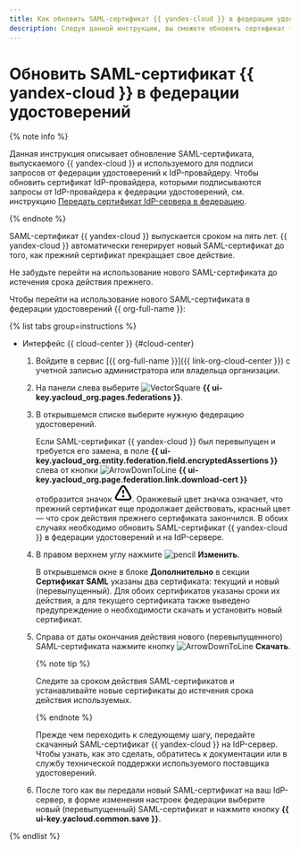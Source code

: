 ```yaml
---
title: Как обновить SAML-сертификат {{ yandex-cloud }} в федерации удостоверений {{ org-full-name }}
description: Следуя данной инструкции, вы сможете обновить сертификат {{ yandex-cloud }} в федерации удостоверений {{ org-name }}.
---
```


# Обновить SAML-сертификат {{ yandex-cloud }} в федерации удостоверений

{% note info %}

Данная инструкция описывает обновление SAML-сертификата, выпускаемого {{ yandex-cloud }} и используемого для подписи запросов от федерации удостоверений к IdP-провайдеру. Чтобы обновить сертификат IdP-провайдера, которыми подписываются запросы от IdP-провайдера к федерации удостоверений, см. инструкцию [Передать сертификат IdP-сервера в федерацию](./setup-federation.md#add-certificate-fed).

{% endnote %}

SAML-сертификат {{ yandex-cloud }} выпускается сроком на пять лет. {{ yandex-cloud }} автоматически генерирует новый SAML-сертификат до того, как прежний сертификат прекращает свое действие.

Не забудьте перейти на использование нового SAML-сертификата до истечения срока действия прежнего.

Чтобы перейти на использование нового SAML-сертификата в федерации удостоверений {{ org-full-name }}:

{% list tabs group=instructions %}

- Интерфейс {{ cloud-center }} {#cloud-center}

  1. Войдите в сервис [{{ org-full-name }}]({{ link-org-cloud-center }}) с учетной записью администратора или владельца организации.
  1. На панели слева выберите ![VectorSquare](../../_assets/console-icons/vector-square.svg) **{{ ui-key.yacloud_org.pages.federations }}**.
  1. В открывшемся списке выберите нужную федерацию удостоверений.

      Если SAML-сертификат {{ yandex-cloud }} был перевыпущен и требуется его замена, в поле **{{ ui-key.yacloud_org.entity.federation.field.encryptedAssertions }}** слева от кнопки ![ArrowDownToLine](../../_assets/console-icons/arrow-down-to-line.svg) **{{ ui-key.yacloud_org.page.federation.link.download-cert }}** отобразится значок ![TriangleExclamation](../../_assets/console-icons/triangle-exclamation.svg). Оранжевый цвет значка означает, что прежний сертификат еще продолжает действовать, красный цвет — что срок действия прежнего сертификата закончился. В обоих случаях необходимо обновить SAML-сертификат {{ yandex-cloud }} в федерации удостоверений и на IdP-сервере.
  1. В правом верхнем углу нажмите ![pencil](../../_assets/console-icons/pencil.svg) **Изменить**.

      В открывшемся окне в блоке **Дополнительно** в секции **Сертификат SAML** указаны два сертификата: текущий и новый (перевыпущенный). Для обоих сертификатов указаны сроки их действия, а для текущего сертификата также выведено предупреждение о необходимости скачать и установить новый сертификат.
  1. Справа от даты окончания действия нового (перевыпущенного) SAML-сертификата нажмите кнопку ![ArrowDownToLine](../../_assets/console-icons/arrow-down-to-line.svg) **Скачать**.
  
      {% note tip %}

      Следите за сроком действия SAML-сертификатов и устанавливайте новые сертификаты до истечения срока действия используемых.

      {% endnote %}

      Прежде чем переходить к следующему шагу, передайте скачанный SAML-сертификат {{ yandex-cloud }} на IdP-сервер. Чтобы узнать, как это сделать, обратитесь к документации или в службу технической поддержки используемого поставщика удостоверений.

  1. После того как вы передали новый SAML-сертификат на ваш IdP-сервер, в форме изменения настроек федерации выберите новый (перевыпущенный) SAML-сертификат и нажмите кнопку **{{ ui-key.yacloud.common.save }}**.

{% endlist %}